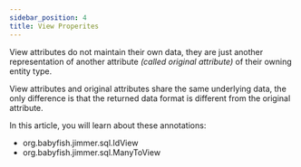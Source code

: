 ```yaml
---
sidebar_position: 4
title: View Properites
---
```


View attributes do not maintain their own data, they are just another representation of another attribute *(called original attribute)* of their owning entity type.

View attributes and original attributes share the same underlying data, the only difference is that the returned data format is different from the original attribute.

In this article, you will learn about these annotations:

-   org.babyfish.jimmer.sql.IdView
-   org.babyfish.jimmer.sql.ManyToView